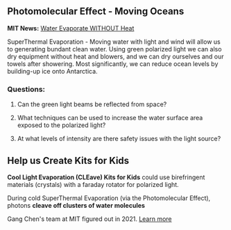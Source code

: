 ## Photomolecular Effect - Moving Oceans

**MIT News:** [Water Evaporate WITHOUT Heat](https://youtu.be/17Y82tJDk2o?si=NTd8OrYJcbRvYvld&t=488)

SuperThermal Evaporation - Moving water with light and wind will allow us to generating bundant clean water. Using green polarized light we can also dry equipment without heat and blowers, and we can dry ourselves and our towels after showering. Most significantly, we can reduce ocean levels by building-up ice onto Antarctica.

### Questions:

1. Can the green light beams be reflected from space?

2. What techniques can be used to increase the water surface area exposed to the polarized light?

3. At what levels of intensity are there safety issues with the light source?

## Help us Create Kits for Kids

**Cool Light Evaporation (CLEave) Kits for Kids** could use birefringent materials (crystals) with a faraday rotator for polarized light.

During cold SuperThermal Evaporation (via the Photomolecular Effect), photons **cleave off clusters of water molecules**

Gang Chen's team at MIT figured out in 2021. [Learn more](https://news.mit.edu/2023/surprising-finding-light-makes-water-evaporate-without-heat-1031)


